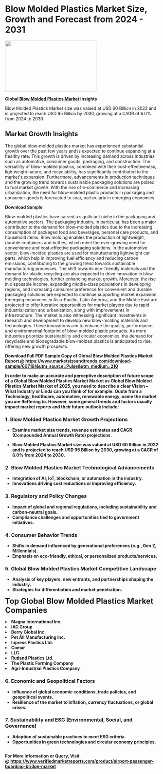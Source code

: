 <H1>Blow Molded Plastics Market Size, Growth and Forecast from 2024 - 2031</H1><img class="aligncenter size-medium wp-image-584254" src="https://thirdeyenews.in/wp-content/uploads/2024/09/Global-Market-Research-300x168.jpeg" alt="" width="300" height="168" /><p><strong>Global&nbsp;<a href="https://www.marketsizeandtrends.com/download-sample/60719/&amp;utm_source=Pulse&amp;utm_medium=210">Blow Molded Plastics Market</a> Insights</strong></p><p>Blow Molded Plastics Market size was valued at USD 60 Billion in 2022 and is projected to reach USD 95 Billion by 2030, growing at a CAGR of 6.0% from 2024 to 2030.</p><p><h2>Market Growth Insights</h2> <p>The global blow-molded plastics market has experienced substantial growth over the past few years and is expected to continue expanding at a healthy rate. This growth is driven by increasing demand across industries such as automotive, consumer goods, packaging, and construction. The versatility of blow-molded plastics, combined with their cost-effectiveness, lightweight nature, and recyclability, has significantly contributed to the market's expansion. Furthermore, advancements in production techniques and the growing trend towards sustainable packaging solutions are poised to fuel market growth. With the rise of e-commerce and increasing urbanization, the need for blow-molded plastic products in packaging and consumer goods is forecasted to soar, particularly in emerging economies.</p> <p><strong>Download Sample</strong></p> <p>Blow-molded plastics have carved a significant niche in the packaging and automotive sectors. The packaging industry, in particular, has been a major contributor to the demand for blow-molded plastics due to the increasing consumption of packaged food and beverages, personal care products, and household items. Blow molding enables the production of lightweight, durable containers and bottles, which meet the ever-growing need for convenience and cost-effective packaging solutions. In the automotive sector, blow-molded plastics are used for manufacturing lightweight car parts, which help in improving fuel efficiency and reducing carbon emissions, contributing to the growing trend towards sustainable manufacturing processes. The shift towards eco-friendly materials and the demand for plastic recycling are also expected to drive innovation in blow molding technologies, further enhancing market growth. Moreover, the rise in disposable income, expanding middle-class populations in developing regions, and increasing consumer preference for convenient and durable packaging solutions are expected to continue supporting market expansion. Emerging economies in Asia-Pacific, Latin America, and the Middle East are projected to offer lucrative opportunities for market players due to rapid industrialization and urbanization, along with improvements in infrastructure. The market is also witnessing significant investments in research and development to develop new blow-molding materials and technologies. These innovations aim to enhance the quality, performance, and environmental footprint of blow-molded plastic products. As more industries prioritize sustainability and circular economies, the demand for recyclable and biodegradable blow-molded plastics is anticipated to rise, offering new growth prospects. <p><strong></p><p><span class=""><strong>Download Full PDF Sample Copy of Global Blow Molded Plastics Market Report</strong> @ <a href="https://www.marketsizeandtrends.com/download-sample/60719/&amp;utm_source=Pulse&amp;utm_medium=210" target="_blank">https://www.marketsizeandtrends.com/download-sample/60719/&amp;utm_source=Pulse&amp;utm_medium=210</a></span></p><p>In order to make an accurate and perceptive description of future scope of a Global&nbsp;Blow Molded Plastics Market Market as Global&nbsp;Blow Molded Plastics Market Market of 2025, you need to describe a clear Vision &ndash; What Industry or Linda can you think of for example: Quote from a Technology, healthcare, automotive, renewable energy, name the market you are Reffering to. However, some general trends and factors usually impact market reports and their future outlook include:</p><h3>1.&nbsp;<strong>Blow Molded Plastics Market Growth Projections</strong></h3><ul><li>Examine market size trends, revenue estimates and CAGR (Compounded Annual Growth Rate) projections.</li><li><p>Blow Molded Plastics Market size was valued at USD 60 Billion in 2022 and is projected to reach USD 95 Billion by 2030, growing at a CAGR of 6.0% from 2024 to 2030.</p></li></ul><h3>2.&nbsp;<strong>Blow Molded Plastics Market Technological Advancements</strong></h3><ul><li>Integration of AI, IoT, blockchain, or automation in the industry.</li><li>Innovations driving cost reductions or improving efficiency.</li></ul><h3>3.&nbsp;<strong>Regulatory and Policy Changes</strong></h3><ul><li>Impact of global and regional regulations, including sustainability and carbon-neutral goals.</li><li>Compliance challenges and opportunities tied to government initiatives.</li></ul><h3>4.&nbsp;<strong>Consumer Behavior Trends</strong></h3><ul><li>Shifts in demand influenced by generational preferences (e.g., Gen Z, Millennials).</li><li>Emphasis on eco-friendly, ethical, or personalized products/services.</li></ul><h3>5.&nbsp;<strong>Global Blow Molded Plastics Market Competitive Landscape</strong></h3><ul><li>Analysis of key players, new entrants, and partnerships shaping the industry.</li><li>Strategies for differentiation and market penetration.</li></ul><p data-pm-slice="1 1 []"><span style="color: inherit; font-family: inherit; font-size: 25px;">Top Global Blow Molded Plastics Market Companies</span></p><div class="" data-test-id=""><p><li>Magna International Inc.</li><li> IAC Group</li><li> Berry Global Inc.</li><li> Pet All Manufacturing Inc.</li><li> Inpress Plastics Ltd.</li><li> Comar</li><li> LLC.</li><li> Rutland Plastics Ltd.</li><li> The Plastic Forming Company</li><li> Agri-Industrial Plastics Company</li></p></div><h3>6.&nbsp;<strong>Economic and Geopolitical Factors</strong></h3><ul><li>Influence of global economic conditions, trade policies, and geopolitical events.</li><li>Resilience of the market to inflation, currency fluctuations, or global crises.</li></ul><h3>7.&nbsp;<strong>Sustainability and ESG (Environmental, Social, and Governance)</strong></h3><ul><li>Adoption of sustainable practices to meet ESG criteria.</li><li>Opportunities in green technologies and circular economy principles.</li></ul><h2><strong style="font-size: 14px;">For More Information or Query, Visit @&nbsp;</strong><a style="background-color: #ffffff; font-size: 14px;" href="https://www.marketsizeandtrends.com/report/blow-molded-plastics-market/" target="_blank">https://www.verifiedmarketreports.com/product/airport-passenger-boarding-bridge-market</a></h2>
